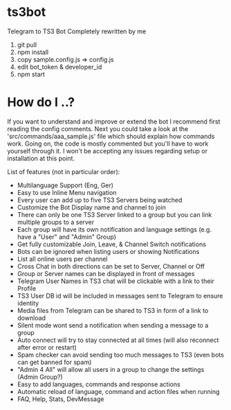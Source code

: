 # ts3bot
Telegram to TS3 Bot
Completely rewritten by me

1. git pull
2. npm install
3. copy sample.config.js => config.js
4. edit bot_token & developer_id
5. npm start

# How do I ..?

If you want to understand and improve or extend the bot I recommend first reading the config comments.
Next you could take a look at the 'src/commands/aaa_sample.js' file which should explain how commands work.
Going on, the code is mostly commented but you'll have to work yourself through it.
I won't be accepting any issues regarding setup or installation at this point.



List of features (not in particular order):
- Multilanguage Support (Eng, Ger)
- Easy to use Inline Menu navigation
- Every user can add up to five TS3 Servers being watched
- Customize the Bot Display name and channel to join
- There can only be one TS3 Server linked to a group but you can link multiple groups to a server
- Each group will have its own notification and language settings (e.g. have a "User" and "Admin" Group)
- Get fully customizable Join, Leave, & Channel Switch notifications
- Bots can be ignored when listing users or showing Notifications
- List all online users per channel
- Cross Chat in both directions can be set to Server, Channel or Off
- Group or Server names can be displayed in front of messages
- Telegram User Names in TS3 chat will be clickable with a link to their Profile
- TS3 User DB id will be included in messages sent to Telegram to ensure identity
- Media files from Telegram can be shared to TS3 in form of a link to download
- Silent mode wont send a notification when sending a message to a group
- Auto connect will try to stay connected at all times (will also reconnect after error or restart)
- Spam checker can avoid sending too much messages to TS3 (even bots can get banned for spam)
- "Admin 4 All" will allow all users in a group to change the settings (Admin Group?)
- Easy to add languages, commands and response actions
- Automatic reload of language, command and action files when running
- FAQ, Help, Stats, DevMessage
